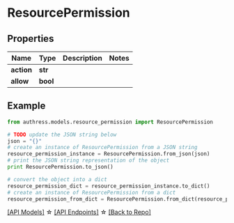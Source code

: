 # ResourcePermission


## Properties
Name | Type | Description | Notes
------------ | ------------- | ------------- | -------------
**action** | **str** |  | 
**allow** | **bool** |  | 

## Example

```python
from authress.models.resource_permission import ResourcePermission

# TODO update the JSON string below
json = "{}"
# create an instance of ResourcePermission from a JSON string
resource_permission_instance = ResourcePermission.from_json(json)
# print the JSON string representation of the object
print ResourcePermission.to_json()

# convert the object into a dict
resource_permission_dict = resource_permission_instance.to_dict()
# create an instance of ResourcePermission from a dict
resource_permission_from_dict = ResourcePermission.from_dict(resource_permission_dict)
```
[[API Models]](./README.md#documentation-for-models) ☆ [[API Endpoints]](./README.md#documentation-for-api-endpoints) ☆ [[Back to Repo]](../README.md)


